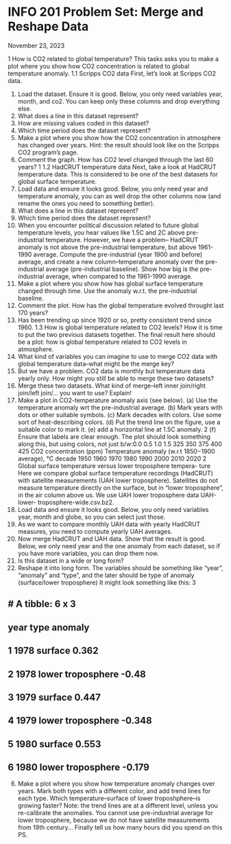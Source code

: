 # INFO 201 Problem Set: Merge and Reshape Data
November 23, 2023

1 How is CO2 related to global temperature?
This tasks asks you to make a plot where you show how CO2 concentration is related to global
temperature anomaly.
1.1 Scripps CO2 data
First, let’s look at Scripps CO2 data.
1. Load the dataset. Ensure it is good.
Below, you only need variables year, month, and co2. You can keep only these columns and
drop everything else.
2. What does a line in this dataset represent?
3. How are missing values coded in this dataset?
4. Which time period does the dataset represent?
5. Make a plot where you show how the CO2 concentration in atmosphere has changed over
years.
Hint: the result should look like on the Scripps CO2 program’s page.
6. Comment the graph. How has CO2 level changed through the last 60 years?
1
1.2 HadCRUT temperature data
Next, take a look at HadCRUT temperature data. This is considered to be one of the best datasets
for global surface temperature.
1. Load data and ensure it looks good.
Below, you only need year and temperature anomaly, you can as well drop the other columns
now (and rename the ones you need to something better).
2. What does a line in this dataset represent?
3. Which time period does the dataset represent?
4. When you encounter political discussion related to future global temperature levels, you hear
values like 1.5C and 2C above pre-industrial temperature. However, we have a problem–
HadCRUT anomaly is not above the pre-industrial temperature, but above 1961-1990 average.
Compute the pre-industrial (year 1900 and before) average, and create a new column–temperature
anomaly over the pre-industrial average (pre-industrial baseline).
Show how big is the pre-industrial average, when compared to the 1961-1990 average.
5. Make a plot where you show how has global surface temperature changed through time. Use
the anomaly w.r.t. the pre-industrial baseline.
6. Comment the plot. How has the global temperature evolved throught last 170 years?
7. Has been trending up since 1920 or so, pretty consistent trend since 1960.
1.3 How is global temperature related to CO2 levels?
How it is time to put the two previous datasets together. The final result here should be a plot:
how is global temperature related to CO2 levels in atmosphere.
1. What kind of variables you can imagine to use to merge CO2 data with global temperature
data–what might be the merge key?
2. But we have a problem. CO2 data is monthly but temperature data yearly only. How might
you still be able to merge these two datasets?
3. Merge these two datasets. What kind of merge–left inner join/right join/left join/... you want
to use? Explain!
4. Make a plot in CO2-temperature anomaly axis (see below).
(a) Use the temperature anomaly wrt the pre-industrial average.
(b) Mark years with dots or other suitable symbols.
(c) Mark decades with colors. Use some sort of heat-describing colors.
(d) Put the trend line on the figure, use a suitable color to mark it.
(e) add a horizontal line at 1.5C anomaly.
2
(f) Ensure that labels are clear enough.
The plot should look something along this, but using colors, not just b/w:0.0
0.5
1.0
1.5
325 350 375 400 425
CO2 concentration (ppm)
Temperature anomaly
(w.r.t 1850−1900 average), °C decade
1950
1960
1970
1980
1990
2000
2010
2020
2 Global surface temperature versus lower troposphere tempera-
ture
Here we compare global surface temperature recordings (HadCRUT) with satellite measurements
(UAH lower troposphere). Satellites do not measure temperature directly on the surface, but in
“lower troposphere”, in the air column above us. We use UAH lower troposphere data UAH-lower-
troposphere-wide.csv.bz2.
1. Load data and ensure it looks good. Below, you only need variables year, month and globe,
so you can select just those.
2. As we want to compare monthly UAH data with yearly HadCRUT measures, you need to
compute yearly UAH averages.
3. Now merge HadCRUT and UAH data. Show that the result is good.
Below, we only need year and the one anomaly from each dataset, so if you have more variables,
you can drop them now.
4. Is this dataset in a wide or long form?
5. Reshape it into long form. The variables should be something like “year”, “anomaly” and
“type”, and the later should be type of anomaly (surface/lower troposphere)
It might look something like this:
3
## # A tibble: 6 x 3
## year type anomaly
## <dbl> <chr> <dbl>
## 1 1978 surface 0.362
## 2 1978 lower troposphere -0.48
## 3 1979 surface 0.447
## 4 1979 lower troposphere -0.348
## 5 1980 surface 0.553
## 6 1980 lower troposphere -0.179
6. Make a plot where you show how temperature anomaly changes over years. Mark both types
with a different color, and add trend lines for each type. Which temperature–surface of lower
troposhphere–is growing faster?
Note: the trend lines are at a different level, unless you re-calibrate the anomalies. You
cannot use pre-industrial average for lower troposphere, because we do not have satellite
measurements from 19th century...
Finally tell us how many hours did you spend on this PS.
